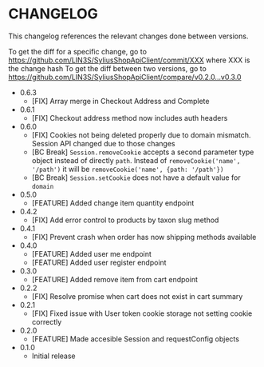 # CHANGELOG

This changelog references the relevant changes done between versions.

To get the diff for a specific change, go to https://github.com/LIN3S/SyliusShopApiClient/commit/XXX where XXX is the change hash 
To get the diff between two versions, go to https://github.com/LIN3S/SyliusShopApiClient/compare/v0.2.0...v0.3.0

* 0.6.3
    * [FIX] Array merge in Checkout Address and Complete
* 0.6.1
    * [FIX] Checkout address method now includes auth headers
* 0.6.0
    * [FIX] Cookies not being deleted properly due to domain mismatch. Session API changed due to those changes
    * [BC Break] `Session.removeCookie` accepts a second parameter type object instead of directly `path`.
    Instead of `removeCookie('name', '/path')` it will be `removeCookie('name', {path: '/path'})`
    * [BC Break] `Session.setCookie` does not have a default value for `domain`
* 0.5.0
    * [FEATURE] Added change item quantity endpoint
* 0.4.2
    * [FIX] Add error control to products by taxon slug method
* 0.4.1
    * [FIX] Prevent crash when order has now shipping methods available
* 0.4.0
    * [FEATURE] Added user me endpoint
    * [FEATURE] Added user register endpoint
* 0.3.0
    * [FEATURE] Added remove item from cart endpoint 
* 0.2.2
    * [FIX] Resolve promise when cart does not exist in cart summary
* 0.2.1
    * [FIX] Fixed issue with User token cookie storage not setting cookie correctly
* 0.2.0
    * [FEATURE] Made accesible Session and requestConfig objects
* 0.1.0
    * Initial release
